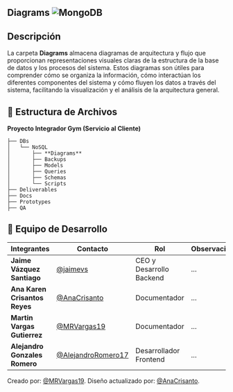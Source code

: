 ## Diagrams ![MongoDB](https://img.shields.io/badge/MongoDB-%234ea94b.svg?style=for-the-badge&logo=mongodb&logoColor=white)

## Descripción
La carpeta **Diagrams** almacena diagramas de arquitectura y flujo que proporcionan representaciones visuales claras de la estructura de la base de datos y los procesos del sistema. Estos diagramas son útiles para comprender cómo se organiza la información, cómo interactúan los diferentes componentes del sistema y cómo fluyen los datos a través del sistema, facilitando la visualización y el análisis de la arquitectura general.

## 📁 **Estructura de Archivos**
**Proyecto Integrador Gym (Servicio al Cliente)**

```plaintext
├── DBs
│   └── NoSQL
│       ├── **Diagrams**
│       ├── Backups
│       ├── Models
│       ├── Queries
│       ├── Schemas
│       └── Scripts
├── Deliverables
├── Docs
├── Prototypes
├── QA
```

## 👥 **Equipo de Desarrollo**

| Integrantes                   | Contacto                                                   | Rol                      | Observaciones |
| ----------------------------- | ---------------------------------------------------------- | ------------------------ | ------------- |
| **Jaime Vázquez Santiago**    | [@jaimevs](https://github.com/jaimevs)                     | CEO y Desarrollo Backend | ...           |
| **Ana Karen Crisantos Reyes** | [@AnaCrisanto](https://github.com/AnaCrisanto)             | Documentador             | ...           |
| **Martin Vargas Gutierrez**   | [@MRVargas19](https://github.com/MRVargas19)               | Documentador             | ...           |
| **Alejandro Gonzales Romero** | [@AlejandroRomero17](https://github.com/AlejandroRomero17) | Desarrollador Frontend   | ...           |


Creado por: [@MRVargas19](https://github.com/MRVargas19).
Diseño actualizado por: [@AnaCrisanto](https://github.com/AnaCrisanto).
